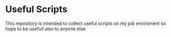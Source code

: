# Useful Scripts
This repository is intended to collect useful scripts on my job enviroment so hope to be usefull also to anyone else